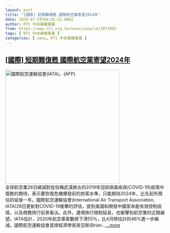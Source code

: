 ```yaml
---
layout: post
title: "[國際] 短期難復甦 國際航空業寄望2024年"
date: 2020-07-29T04:01:52.000Z
author: RTI 中央廣播電臺
from: https://www.rti.org.tw/news/view/id/2073902
tags: [ RTI 中央廣播電臺 ]
categories: [ news, RTI 中央廣播電臺 ]
---
```

<!--1595995312000-->
[[國際] 短期難復甦 國際航空業寄望2024年](https://www.rti.org.tw/news/view/id/2073902)
------

<div>
<img src="https://static.rti.org.tw/assets/thumbnails/2020/03/02/2ff96c3e688de37c6d208cb17fb3a22c.jpg" width="360" alt="國際航空運輸協會(IATA)。(AFP)" title="國際航空運輸協會(IATA)。(AFP)"><br>全球航空業28日縮減對從俗稱武漢肺炎的2019年冠狀病毒疾病(COVID-19)疫情中復甦的期待，表示要恢復危機爆發前的旅客水準，只能期待2024年，比先前所預估的延後一年。國際航空運輸協會(International Air Transport Association, IATA)28日更新對COVID-19衝擊的評估，提到美國和開發中國家未能有效控制疫情，以及商務旅行前景看淡。此外，邊境旅行限制延長，也衝擊到航空業的近期展望。IATA估計，2020年航空乘客數將下滑55%，比4月時估計的46%進一步縮減。國際航空運輸協會首席經濟學家皮亞斯(Brian...<a target="_blank" href="https://www.rti.org.tw/news/view/id/2073902">...more</a>
</div>
